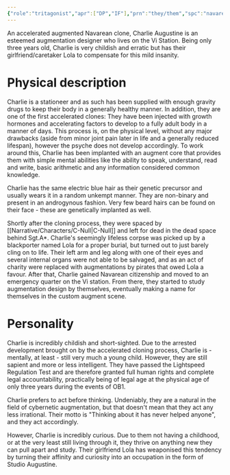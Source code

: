 ```yaml
---
{"role":"tritagonist","apr":["DP","IF"],"prn":"they/them","spc":"navarean","dg-publish":true,"permalink":"/narrative/characters/charlie/","dgPassFrontmatter":true}
---
```



An accelerated augmented Navarean clone, Charlie Augustine is an esteemed augmentation designer who lives on the Vi Station. Being only three years old, Charlie is very childish and erratic but has their girlfriend/caretaker Lola to compensate for this mild insanity.

# Physical description

Charlie is a stationeer and as such has been supplied with enough gravity drugs to keep their body in a generally healthy manner. In addition, they are one of the first accelerated clones: They have been injected with growth hormones and accelerating factors to develop to a fully adult body in a manner of days. This process is, on the physical level, without any major drawbacks (aside from minor joint pain later in life and a generally reduced lifespan), however the psyche does not develop accordingly. To work around this, Charlie has been implanted with an augment core that provides them with simple mental abilities like the ability to speak, understand, read and write, basic arithmetic and any information considered common knowledge.

Charlie has the same electric blue hair as their genetic precursor and usually wears it in a random unkempt manner. They are non-binary and present in an androgynous fashion. Very few beard hairs can be found on their face - these are genetically implanted as well.

Shortly after the cloning process, they were spaced by [[Narrative/Characters/C-Null\|C-Null]] and left for dead in the dead space behind Sgt.A*. Charlie's seemingly lifeless corpse was picked up by a blackporter named Lola for a proper burial, but turned out to just barely cling on to life. Their left arm and leg along with one of their eyes and several internal organs were not able to be salvaged, and as an act of charity were replaced with augmentations by pirates that owed Lola a favour. After that, Charlie gained Navarean citizenship and moved to an emergency quarter on the Vi station. From there, they started to study augmentation design by themselves, eventually making a name for themselves in the custom augment scene.

# Personality

Charlie is incredibly childish and short-sighted. Due to the arrested development brought on by the accelerated cloning process, Charlie is - mentally, at least - still very much a young child. However, they are still sapient and more or less intelligent. They have passed the Lightspeed Regulation Test and are therefore granted full human rights and complete legal accountability, practically being of legal age at the physical age of only three years during the events of OB1.

Charlie prefers to act before thinking. Undeniably, they are a natural in the field of cybernetic augmentation, but that doesn't mean that they act any less irrational. Their motto is "Thinking about it has never helped anyone", and they act accordingly.

However, Charlie is incredibly curious. Due to them not having a childhood, or at the very least still living through it, they thrive on anything new they can pull apart and study. Their girlfriend Lola has weaponised this tendency by turning their affinity and curiosity into an occupation in the form of Studio Augustine.